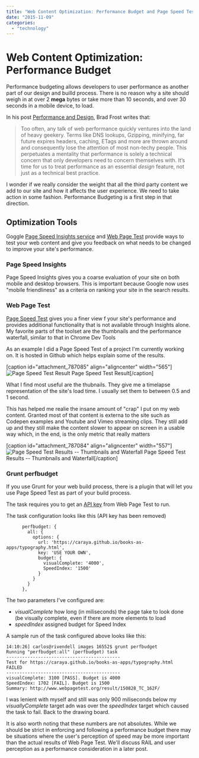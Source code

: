 ```yaml
---
title: "Web Content Optimization: Performance Budget and Page Speed Test"
date: "2015-11-09"
categories: 
  - "technology"
---
```


# Web Content Optimization: Performance Budget

Performance budgeting allows developers to user performance as another part of our design and builld process. There is no reason why a site should weigh in at over 2 **mega** bytes or take more than 10 seconds, and over 30 seconds in a mobile device, to load.

In his post [Performance and Design](http://bradfrost.com/blog/post/performance-as-design/), Brad Frost writes that:

> Too often, any talk of web performance quickly ventures into the land of heavy geekery. Terms like DNS lookups, Gzipping, minifying, far future expires headers, caching, ETags and more are thrown around and consequently lose the attention of most non-techy people. This perpetuates a mentality that performance is solely a technical concern that only developers need to concern themselves with. It’s time for us to treat performance as an essential _design_ feature, not just as a technical best practice.

I wonder if we really consider the weight that all the third party content we add to our site and how it affects the user experience. We need to take action in some fashion. Performance Budgeting is a first step in that direction.

## Optimization Tools

Goggle [Page Speed Insights service](https://developers.google.com/speed/pagespeed/insights/) and [Web Page Test](http://www.webpagetest.org/) provide ways to test your web content and give you feedback on what needs to be changed to improve your site's performance.

### Page Speed Insights

Page Speed Insights gives you a coarse evaluation of your site on both mobile and desktop browsers. This is important because Google now uses "mobile friendliness" as a criteria on ranking your site in the search results.

### Web Page Test

[Page Speed Test](http://www.webpagetest.org/) gives you a finer view f your site's performance and provides additional functionality that is not available through Insights alone. My favorite parts of the toolset are the thumbnails and the performance waterfall, similar to that in Chrome Dev Tools

As an example I did a Page Speed Test of a project I'm currently working on. It is hosted in Github which helps explain some of the results.

\[caption id="attachment\_787085" align="aligncenter" width="565"\]![Page Speed Test Result](https://publishing-project.rivendellweb.net/wp-content/uploads/2015/11/page-speed-test.result.png) Page Speed Test Result\[/caption\]

What I find most useful are the thubnails. They give me a timelapse representation of the site's load time. I usually set them to between 0.5 and 1 second.

This has helped me realie the insane amount of "crap" I put on my web content. Granted most of that content is externa to the site such as Codepen examples and Youtube and Vimeo streaming clips. They still add up and they still make the content slower to appear on screen in a usable way which, in the end, is the only metric that really matters

\[caption id="attachment\_787084" align="aligncenter" width="557"\]![Page Speed Test Results -- Thumbnails and Waterfall](https://publishing-project.rivendellweb.net/wp-content/uploads/2015/11/page-speed-test-thumbs-waterfall.png) Page Speed Test Results -- Thumbnails and Waterfall\[/caption\]

### Grunt perfbudget

If you use Grunt for your web build process, there is a plugin that will let you use Page Speed Test as part of your build process.

The task requires you to get an [API key](http://www.webpagetest.org/getkey.php) from Web Page Test to run.

The task configuration looks like this (API key has been removed)

```
      perfbudget: {
        all: {
          options: {
            url: 'https://caraya.github.io/books-as-apps/typography.html',
            key: 'USE YOUR OWN',
            budget: {
              visualComplete: '4000',
              SpeedIndex: '1500'
            }
          }
        }
      },
```

The two parameters I've configured are:

- _visualComplete_ how long (in miliseconds) the page take to look done (be visually complete, even if there are more elements to load
- _speedIndex_ assigned budget for Speed Index

A sample run of the task configured above looks like this:

```
14:10:26] carlos@rivendell images 16552$ grunt perfbudget
Running "perfbudget:all" (perfbudget) task
-------------------------------------------
Test for https://caraya.github.io/books-as-apps/typography.html       FAILED
-------------------------------------------
visualComplete: 3100 [PASS]. Budget is 4000
SpeedIndex: 1702 [FAIL]. Budget is 1500
Summary: http://www.webpagetest.org/result/150828_TC_162F/
```

I was lenient with myself and still was only 900 miliseconds below my _visuallyComplete_ target adn was over the _speedIndex_ target which caused the task to fail. Back to the drawing board.

It is also worth noting that these numbers are not absolutes. While we should be strict in enforcing and following a performance budget there may be situations where the user's perception of speed may be more important than the actual results of Web Page Test. We'll discuss RAIL and user perception as a performance consideration in a later post.
